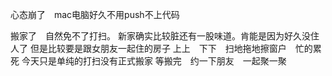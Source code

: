 心态崩了　mac电脑好久不用push不上代码

搬家了　自然免不了打扫。
新家确实比较脏还有一股味道。肯能是因为好久没住人了
但是比较要是跟女朋友一起住的房子
上上　下下　扫地拖地擦窗户　忙的累死
今天只是单纯的打扫没有正式搬家
等搬完　约一下朋友　一起聚一聚